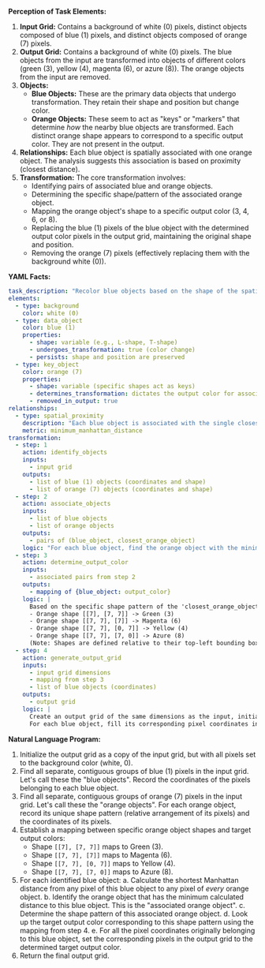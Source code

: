 **Perception of Task Elements:**

1.  **Input Grid:** Contains a background of white (0) pixels, distinct objects composed of blue (1) pixels, and distinct objects composed of orange (7) pixels.
2.  **Output Grid:** Contains a background of white (0) pixels. The blue objects from the input are transformed into objects of different colors (green (3), yellow (4), magenta (6), or azure (8)). The orange objects from the input are removed.
3.  **Objects:**
    *   **Blue Objects:** These are the primary data objects that undergo transformation. They retain their shape and position but change color.
    *   **Orange Objects:** These seem to act as "keys" or "markers" that determine *how* the nearby blue objects are transformed. Each distinct orange shape appears to correspond to a specific output color. They are not present in the output.
4.  **Relationships:** Each blue object is spatially associated with one orange object. The analysis suggests this association is based on proximity (closest distance).
5.  **Transformation:** The core transformation involves:
    *   Identifying pairs of associated blue and orange objects.
    *   Determining the specific shape/pattern of the associated orange object.
    *   Mapping the orange object's shape to a specific output color (3, 4, 6, or 8).
    *   Replacing the blue (1) pixels of the blue object with the determined output color pixels in the output grid, maintaining the original shape and position.
    *   Removing the orange (7) pixels (effectively replacing them with the background white (0)).

**YAML Facts:**


```yaml
task_description: "Recolor blue objects based on the shape of the spatially closest orange object, then remove the orange objects."
elements:
  - type: background
    color: white (0)
  - type: data_object
    color: blue (1)
    properties:
      - shape: variable (e.g., L-shape, T-shape)
      - undergoes_transformation: true (color change)
      - persists: shape and position are preserved
  - type: key_object
    color: orange (7)
    properties:
      - shape: variable (specific shapes act as keys)
      - determines_transformation: dictates the output color for associated blue objects
      - removed_in_output: true
relationships:
  - type: spatial_proximity
    description: "Each blue object is associated with the single closest orange object."
    metric: minimum_manhattan_distance
transformation:
  - step: 1
    action: identify_objects
    inputs:
      - input grid
    outputs:
      - list of blue (1) objects (coordinates and shape)
      - list of orange (7) objects (coordinates and shape)
  - step: 2
    action: associate_objects
    inputs:
      - list of blue objects
      - list of orange objects
    outputs:
      - pairs of (blue_object, closest_orange_object)
    logic: "For each blue object, find the orange object with the minimum Manhattan distance between any pixel of the blue object and any pixel of the orange object."
  - step: 3
    action: determine_output_color
    inputs:
      - associated pairs from step 2
    outputs:
      - mapping of {blue_object: output_color}
    logic: |
      Based on the specific shape pattern of the 'closest_orange_object' in each pair, determine the output color using a predefined mapping:
      - Orange shape [[7], [7, 7]] -> Green (3)
      - Orange shape [[7, 7], [7]] -> Magenta (6)
      - Orange shape [[7, 7], [0, 7]] -> Yellow (4)
      - Orange shape [[7, 7], [7, 0]] -> Azure (8)
      (Note: Shapes are defined relative to their top-left bounding box corner)
  - step: 4
    action: generate_output_grid
    inputs:
      - input grid dimensions
      - mapping from step 3
      - list of blue objects (coordinates)
    outputs:
      - output grid
    logic: |
      Create an output grid of the same dimensions as the input, initialized with white (0).
      For each blue object, fill its corresponding pixel coordinates in the output grid with the determined 'output_color'.
```


**Natural Language Program:**

1.  Initialize the output grid as a copy of the input grid, but with all pixels set to the background color (white, 0).
2.  Find all separate, contiguous groups of blue (1) pixels in the input grid. Let's call these the "blue objects". Record the coordinates of the pixels belonging to each blue object.
3.  Find all separate, contiguous groups of orange (7) pixels in the input grid. Let's call these the "orange objects". For each orange object, record its unique shape pattern (relative arrangement of its pixels) and the coordinates of its pixels.
4.  Establish a mapping between specific orange object shapes and target output colors:
    *   Shape `[[7], [7, 7]]` maps to Green (3).
    *   Shape `[[7, 7], [7]]` maps to Magenta (6).
    *   Shape `[[7, 7], [0, 7]]` maps to Yellow (4).
    *   Shape `[[7, 7], [7, 0]]` maps to Azure (8).
5.  For each identified blue object:
    a.  Calculate the shortest Manhattan distance from any pixel of this blue object to any pixel of *every* orange object.
    b.  Identify the orange object that has the minimum calculated distance to this blue object. This is the "associated orange object".
    c.  Determine the shape pattern of this associated orange object.
    d.  Look up the target output color corresponding to this shape pattern using the mapping from step 4.
    e.  For all the pixel coordinates originally belonging to this blue object, set the corresponding pixels in the output grid to the determined target output color.
6.  Return the final output grid.
